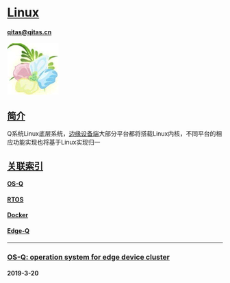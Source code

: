 ﻿# [Linux](https://github.com/OS-Q/Linux) 
####  qitas@qitas.cn
[![sites](OS-Q/OS-Q.png)](http://www.OS-Q.com)

## [简介](https://github.com/OS-Q/Linux/wiki) 

Q系统Linux底层系统，[边缘设备端](https://github.com/OS-Q/Edge-Q)大部分平台都将搭载Linux内核，不同平台的相应功能实现也将基于Linux实现归一


## [关联索引](OS-Q/)

#### [OS-Q](https://github.com/OS-Q/OS-Q)

#### [RTOS](https://github.com/OS-Q/RTOS)

#### [Docker](https://github.com/OS-Q/Docker)

#### [Edge-Q](https://github.com/OS-Q/Edge-Q)


---

###  [OS-Q: operation system for edge device cluster](http://www.OS-Q.com)
####  2019-3-20